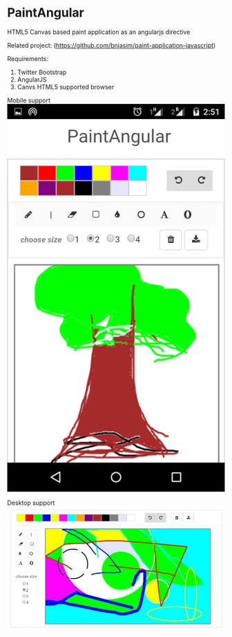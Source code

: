 # PaintAngular
HTML5 Canvas based paint application as an angularjs directive

Related project: (https://github.com/bnjasim/paint-application-javascript)

Requirements:
1. Twitter Bootstrap
2. AngularJS
3. Canvs HTML5 supported browser

Mobile support
![alt In Mobile](./mobile.png "Mobile")

Desktop support
![alt In Desktop](./paintangular.JPG "Desktop")